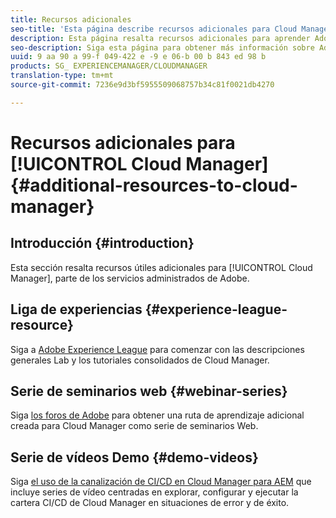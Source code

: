 ```yaml
---
title: Recursos adicionales
seo-title: 'Esta página describe recursos adicionales para Cloud Manager. '
description: Esta página resalta recursos adicionales para aprender Adobe AEM Cloud Manager.
seo-description: Siga esta página para obtener más información sobre Adobe AEM Cloud Manager.
uuid: 9 aa 90 a 99-f 049-422 e -9 e 06-b 00 b 843 ed 98 b
products: SG_ EXPERIENCEMANAGER/CLOUDMANAGER
translation-type: tm+mt
source-git-commit: 7236e9d3bf5955509068757b34c81f0021db4270

---
```



# Recursos adicionales para [!UICONTROL Cloud Manager]{#additional-resources-to-cloud-manager}

## Introducción {#introduction}

Esta sección resalta recursos útiles adicionales para [!UICONTROL Cloud Manager], parte de los servicios administrados de Adobe.

## Liga de experiencias {#experience-league-resource}

Siga a [Adobe Experience League](https://expleague.azureedge.net/labs/L722/index.html) para comenzar con las descripciones generales Lab y los tutoriales consolidados de Cloud Manager.

## Serie de seminarios web {#webinar-series}

Siga [los foros de Adobe](https://forums.adobe.com/message/11061595) para obtener una ruta de aprendizaje adicional creada para Cloud Manager como serie de seminarios Web.

## Serie de vídeos Demo {#demo-videos}

Siga [el uso de la canalización de CI/CD en Cloud Manager para AEM](https://helpx.adobe.com/experience-manager/kt/platform-repository/using/cloud-manager-cicd-pipeline-feature-video-use.html)
que incluye series de vídeo centradas en explorar, configurar y ejecutar la cartera CI/CD de Cloud Manager en situaciones de error y de éxito.